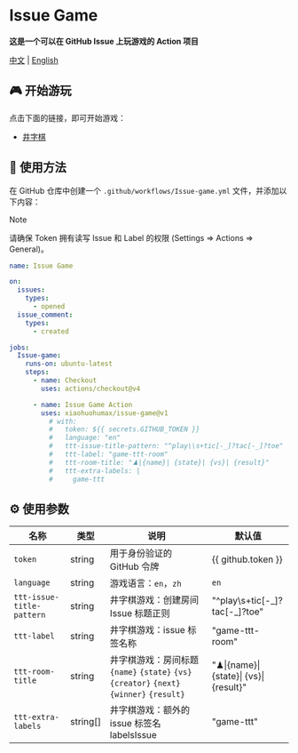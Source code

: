 # Issue Game

**这是一个可以在 GitHub Issue 上玩游戏的 Action 项目**

[中文](README_ZH.md) | [English](README.md)

## 🎮 开始游玩

点击下面的链接，即可开始游戏：

+ [井字棋](https://github.com/xiaohuohumax/issue-game/issues/new?title=Play%20Tic-Tac-Toe&body=请不要修改%20Issue%20标题和内容，直接提交即可。%0Alanguage:zh '点击此处创建房间，开始游戏')

## 📖 使用方法

在 GitHub 仓库中创建一个 `.github/workflows/Issue-game.yml` 文件，并添加以下内容：

> [!Note]
> 请确保 Token 拥有读写 Issue 和 Label 的权限 (Settings => Actions => General)。

```yaml
name: Issue Game

on:
  issues:
    types:
      - opened
  issue_comment:
    types:
      - created

jobs:
  Issue-game:
    runs-on: ubuntu-latest
    steps:
      - name: Checkout
        uses: actions/checkout@v4

      - name: Issue Game Action
        uses: xiaohuohumax/issue-game@v1
          # with:
          #   token: ${{ secrets.GITHUB_TOKEN }}
          #   language: "en"
          #   ttt-issue-title-pattern: "^play\\s+tic[-_]?tac[-_]?toe"
          #   ttt-label: "game-ttt-room"
          #   ttt-room-title: "♟|{name}| {state}| {vs}| {result}"
          #   ttt-extra-labels: |
          #     game-ttt
```

## ⚙ 使用参数

| 名称                      | 类型     | 说明                                                                                      | 默认值                                  |
| ------------------------- | -------- | ----------------------------------------------------------------------------------------- | --------------------------------------- |
| `token`                   | string   | 用于身份验证的 GitHub 令牌                                                                | {{ github.token }}                      |
| `language`                | string   | 游戏语言：`en`，`zh`                                                                      | `en`                                    |
| `ttt-issue-title-pattern` | string   | 井字棋游戏：创建房间 Issue 标题正则                                                       | "^play\\s+tic[-\_]?tac[-\_]?toe"        |
| `ttt-label`               | string   | 井字棋游戏：issue 标签名称                                                                | "game-ttt-room"                         |
| `ttt-room-title`          | string   | 井字棋游戏：房间标题 `{name}` `{state}` `{vs}` `{creator}` `{next}` `{winner}` `{result}` | "♟\|{name}\| {state}\| {vs}\| {result}" |
| `ttt-extra-labels`        | string[] | 井字棋游戏：额外的 issue 标签名 labelsIssue                                               | "game-ttt"                              |
